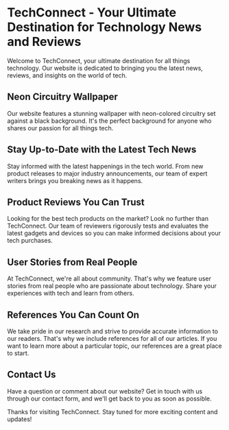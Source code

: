 <!--font:Roboto-->

# TechConnect - Your Ultimate Destination for Technology News and Reviews

Welcome to TechConnect, your ultimate destination for all things technology. Our website is dedicated to bringing you the latest news, reviews, and insights on the world of tech. 

## Neon Circuitry Wallpaper

Our website features a stunning wallpaper with neon-colored circuitry set against a black background. It's the perfect background for anyone who shares our passion for all things tech.

## Stay Up-to-Date with the Latest Tech News

Stay informed with the latest happenings in the tech world. From new product releases to major industry announcements, our team of expert writers brings you breaking news as it happens.

## Product Reviews You Can Trust

Looking for the best tech products on the market? Look no further than TechConnect. Our team of reviewers rigorously tests and evaluates the latest gadgets and devices so you can make informed decisions about your tech purchases.

## User Stories from Real People

At TechConnect, we're all about community. That's why we feature user stories from real people who are passionate about technology. Share your experiences with tech and learn from others.

## References You Can Count On

We take pride in our research and strive to provide accurate information to our readers. That's why we include references for all of our articles. If you want to learn more about a particular topic, our references are a great place to start.

## Contact Us

Have a question or comment about our website? Get in touch with us through our contact form, and we'll get back to you as soon as possible.

Thanks for visiting TechConnect. Stay tuned for more exciting content and updates!

<!--

Write me content for website with wallpaper which alt text is:

"A wallpaper with a repeating pattern of neon-colored circuitry, set against a black background."

The name/title of the page should not be 1:1 copy of the alt text but rather a real content of the website which is using this wallpaper.

- Use markdown format 
- Start with heading
- Heading should be short and concise
- The content should look like a real website 
- The website should not be about the wallpaper, wallpaper is just a related background
- Heading should be contain work "wallpaper" or "background"
- Include real sections like references, contact, user stories, etc. use things relevant to the page purpose.
- Feel free to use structure like headings, bullets, numbering, blockquotes, paragraphs, horizontal lines, etc.
- You can use formatting like bold or _italic_
- You can include UTF-8 emojis
- Links should be only #hash anchors (and you can refer to the document itself)
- Do not include images


---


# TechConnect - Your Ultimate Destination for Technology News and Reviews

Welcome to TechConnect, your ultimate destination for all things technology. Our website is dedicated to bringing you the latest news, reviews, and insights on the world of tech. 

## Wallpaper: Neon Circuitry on Black Background

Our website features a stunning wallpaper with a repeating pattern of neon-colored circuitry, set against a black background. This wallpaper perfectly embodies our love for technology and innovation. It's the perfect background for anyone who shares our passion for all things tech.

## Latest News

Stay up-to-date with the latest happenings in the tech world. From new product releases to major industry announcements, we've got you covered. Our team of expert writers brings you breaking news as it happens, so you'll never miss a beat.

## Product Reviews

Looking for the best tech products on the market? Look no further than TechConnect. Our team of reviewers rigorously tests and evaluates the latest gadgets and devices, so you can make informed decisions about your tech purchases.

## User Stories

At TechConnect, we're all about community. That's why we feature user stories from real people who are passionate about technology. Whether it's a personal project or a professional endeavor, we want to hear about your experiences with tech.

## References

We take pride in our research and strive to provide accurate information to our readers. That's why we include references for all of our articles. If you want to learn more about a particular topic, our references are a great place to start.

## Contact Us

Have a question or comment about our website? We'd love to hear from you. Get in touch with us through our contact form, and we'll get back to you as soon as possible.

Thank you for visiting TechConnect. Stay tuned for more exciting content and updates!


---


Heading is too long, rewrite whole content.


---


# TechConnect - Your Ultimate Destination for Technology News and Reviews

Welcome to TechConnect, your ultimate destination for all things technology. Our website is dedicated to bringing you the latest news, reviews, and insights on the world of tech. 

## Neon Circuitry Wallpaper

As a tech-focused website, we know that aesthetics matter just as much as functionality. That's why we're proud to feature a stunning wallpaper with a repeating pattern of neon-colored circuitry, set against a black background. This wallpaper perfectly embodies our love for technology and innovation, and it's the perfect background for anyone who shares our passion for all things tech.

## Stay Up-to-Date with the Latest Tech News

Stay informed with the latest happenings in the tech world. From new product releases to major industry announcements, our team of expert writers brings you breaking news as it happens, so you'll never miss a beat.

## Product Reviews You Can Trust

Looking for the best tech products on the market? Look no further than TechConnect. Our team of reviewers rigorously tests and evaluates the latest gadgets and devices, so you can make informed decisions about your tech purchases.

## User Stories from Real People

At TechConnect, we're all about community. That's why we feature user stories from real people who are passionate about technology. Whether it's a personal project or a professional endeavor, we want to hear about your experiences with tech.

## References You Can Count On

We take pride in our research and strive to provide accurate information to our readers. That's why we include references for all of our articles. If you want to learn more about a particular topic, our references are a great place to start.

## Contact Us

Have a question or comment about our website? We'd love to hear from you. Get in touch with us through our contact form, and we'll get back to you as soon as possible.

Thank you for visiting TechConnect. Stay tuned for more exciting content and updates!


---


Heading is too long, rewrite whole content.


---


# TechConnect - Your Ultimate Destination for Technology News and Reviews

Welcome to TechConnect, your ultimate destination for all things technology. Our website is dedicated to bringing you the latest news, reviews, and insights on the world of tech. 

## Neon Circuitry Wallpaper

Our website features a stunning wallpaper with a repeating pattern of neon-colored circuitry, set against a black background. This wallpaper perfectly embodies our love for technology and innovation. It's the perfect background for anyone who shares our passion for all things tech.

## Stay Up-to-Date with the Latest Tech News

Stay informed with the latest happenings in the tech world. From new product releases to major industry announcements, our team of expert writers brings you breaking news as it happens.

## Product Reviews You Can Trust

Looking for the best tech products on the market? Look no further than TechConnect. Our team of reviewers rigorously tests and evaluates the latest gadgets and devices, so you can make informed decisions about your tech purchases.

## User Stories from Real People

At TechConnect, we're all about community. That's why we feature user stories from real people who are passionate about technology. Share your experiences with tech and learn from others.

## References You Can Count On

We take pride in our research and strive to provide accurate information to our readers. That's why we include references for all of our articles. If you want to learn more about a particular topic, our references are a great place to start.

## Contact Us

Have a question or comment about our website? Get in touch with us through our contact form, and we'll get back to you as soon as possible.

Thank you for visiting TechConnect. Stay tuned for more exciting content and updates!


---


Heading is too long, rewrite whole content.


---


# TechConnect - Your Ultimate Destination for Technology News and Reviews

Welcome to TechConnect, your ultimate destination for all things technology. Our website is dedicated to bringing you the latest news, reviews, and insights on the world of tech. 

## Neon Circuitry Wallpaper

Our website features a stunning wallpaper with neon-colored circuitry set against a black background. It's the perfect background for anyone who shares our passion for all things tech.

## Stay Up-to-Date with the Latest Tech News

Stay informed with the latest happenings in the tech world. From new product releases to major industry announcements, our team of expert writers brings you breaking news as it happens.

## Product Reviews You Can Trust

Looking for the best tech products on the market? Look no further than TechConnect. Our team of reviewers rigorously tests and evaluates the latest gadgets and devices so you can make informed decisions about your tech purchases.

## User Stories from Real People

At TechConnect, we're all about community. That's why we feature user stories from real people who are passionate about technology. Share your experiences with tech and learn from others.

## References You Can Count On

We take pride in our research and strive to provide accurate information to our readers. That's why we include references for all of our articles. If you want to learn more about a particular topic, our references are a great place to start.

## Contact Us

Have a question or comment about our website? Get in touch with us through our contact form, and we'll get back to you as soon as possible.

Thanks for visiting TechConnect. Stay tuned for more exciting content and updates!


---


Write me a Google font which is best fitting for the website.

Pick from the list:
- Roboto
- Alegreya
- Barlow Condensed
- Inter
- Great Vibes
- Playfair Display
- Lobster
- Exo 2
- Open Sans
- Futura
- Poppins
- Dancing Script
- Orbitron
- IBM Plex Sans
- Lato
- Montserrat
- Raleway


Write just the font name nothing else.


---


Roboto

-->
